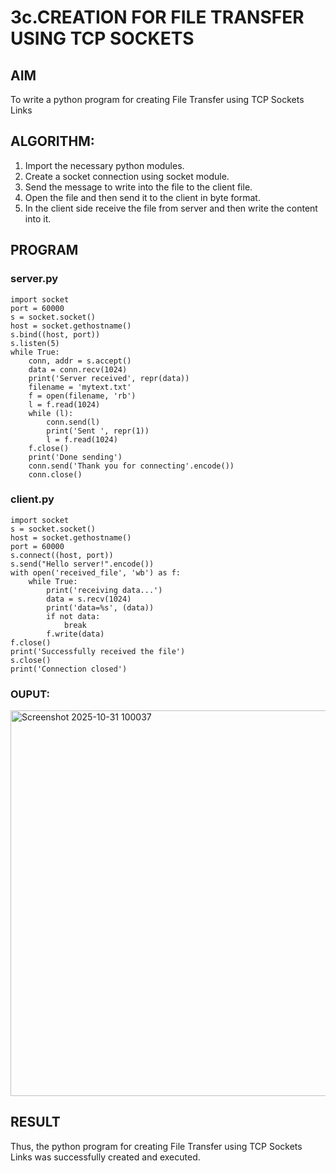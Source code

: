 # 3c.CREATION FOR FILE TRANSFER USING TCP SOCKETS
## AIM
To write a python program for creating File Transfer using TCP Sockets Links
## ALGORITHM:
1. Import the necessary python modules.
2. Create a socket connection using socket module.
3. Send the message to write into the file to the client file.
4. Open the file and then send it to the client in byte format.
5. In the client side receive the file from server and then write the content into it.
## PROGRAM

### server.py
```
import socket
port = 60000
s = socket.socket()
host = socket.gethostname()
s.bind((host, port))
s.listen(5)
while True:
    conn, addr = s.accept()
    data = conn.recv(1024)
    print('Server received', repr(data))
    filename = 'mytext.txt'
    f = open(filename, 'rb')
    l = f.read(1024)
    while (l):
        conn.send(l)
        print('Sent ', repr(1))
        l = f.read(1024)
    f.close()
    print('Done sending')
    conn.send('Thank you for connecting'.encode())
    conn.close()
```

### client.py
```
import socket
s = socket.socket()
host = socket.gethostname()
port = 60000
s.connect((host, port))
s.send("Hello server!".encode())
with open('received_file', 'wb') as f:
    while True:
        print('receiving data...')
        data = s.recv(1024)
        print('data=%s', (data))
        if not data:
            break
        f.write(data)
f.close()
print('Successfully received the file')
s.close()
print('Connection closed') 
```

### OUPUT:

<img width="1042" height="617" alt="Screenshot 2025-10-31 100037" src="https://github.com/user-attachments/assets/cc4f3fab-ed76-4f10-903e-51462aca0d55" />

## RESULT
Thus, the python program for creating File Transfer using TCP Sockets Links was 
successfully created and executed.
